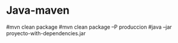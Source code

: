 # Java-maven
#mvn clean package
#mvn clean package –P produccion
#java –jar proyecto-with-dependencies.jar
